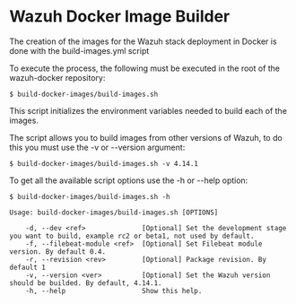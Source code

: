 # Wazuh Docker Image Builder

The creation of the images for the Wazuh stack deployment in Docker is done with the build-images.yml script

To execute the process, the following must be executed in the root of the wazuh-docker repository:

```
$ build-docker-images/build-images.sh
```

This script initializes the environment variables needed to build each of the images.

The script allows you to build images from other versions of Wazuh, to do this you must use the -v or --version argument:

```
$ build-docker-images/build-images.sh -v 4.14.1
```

To get all the available script options use the -h or --help option:

```
$ build-docker-images/build-images.sh -h

Usage: build-docker-images/build-images.sh [OPTIONS]

    -d, --dev <ref>              [Optional] Set the development stage you want to build, example rc2 or beta1, not used by default.
    -f, --filebeat-module <ref>  [Optional] Set Filebeat module version. By default 0.4.
    -r, --revision <rev>         [Optional] Package revision. By default 1
    -v, --version <ver>          [Optional] Set the Wazuh version should be builded. By default, 4.14.1.
    -h, --help                   Show this help.

```